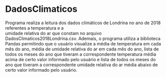 # DadosClimaticos
Programa realiza a leitura dos	dados	climáticos de	Londrina no	ano	de	2018	referentes	a	temperatura	e	a	
umidade	relativa	do	ar	que	constam	no	arquivo	DadosClimaticos2018Londrina.csv. Ademais, o programa utiliza a biblioteca	Pandas permitindo que o usuário visualize a	média	de	temperatura	em	cada	mês	do	ano, média	de	umidade	relativa	do	ar	em	cada	mês	do	ano, lista	de	todos	os	meses	do	ano	que	tiveram	a	correspondente temperatura	média	 acima de	certo	valor informado	pelo	usuário e lista	de	todos	os	meses	do	ano	que	tiveram	a	correspondente	umidade	relativa	do	ar	média	abaixo	de	certo	valor		informado	pelo	usuário.

